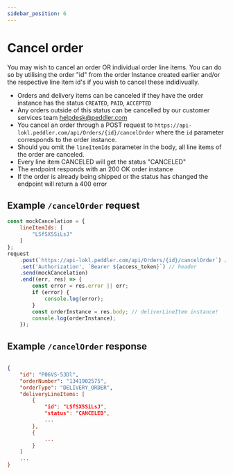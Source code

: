 ```yaml
---
sidebar_position: 6
---
```


# Cancel order

You may wish to cancel an order OR individual order line items. You can do so by utilising the order "id" from the order Instance created earlier and/or the respective line item id's if you wish to cancel these indidivually.
- Orders and delivery items can be canceled if they have the order instance has the status `CREATED`, `PAID`, `ACCEPTED`
- Any orders outside of this status can be cancelled by our customer services team [helpdesk@peddler.com](mailto:helpdesk@peddler.com)
- You cancel an order through a POST request to `https://api-lokl.peddler.com/api/Orders/{id}/cancelOrder` where the `id` parameter corresponds to the order instance.
- Should you omit the `lineItemIds` parameter in the body, all line items of the order are canceled.
- Every line item CANCELED will get the status "CANCELED"
- The endpoint responds with an 200 OK order instance
- If the order is already being shipped or the status has changed the endpoint will return a 400 error


## Example `/cancelOrder` request

```js
const mockCancelation = {
    lineItemIds: [
        "LSfSX5SiLsJ"
    ]
};
request
    .post(`https://api-lokl.peddler.com/api/Orders/{id}/cancelOrder`) // endpoint
    .set('Authorization', `Bearer ${access_token}`) // header
    .send(mockCancelation)
    .end((err, res) => {
        const error = res.error || err;
        if (error) {
            console.log(error);
        }
        const orderInstance = res.body; // deliverLineItem instance!
        console.log(orderInstance);
    });

```

## Example `/cancelOrder` response

```json

{
    "id": "P06VS-53Dl",
    "orderNumber": "1341902575",
    "orderType": "DELIVERY_ORDER",
    "deliveryLineItems: [
        {
            "id": "LSfSX5SiLsJ",
            "status": "CANCELED",
            ...
        },
        {
            ...
        }
    ]
    ...
}
```
